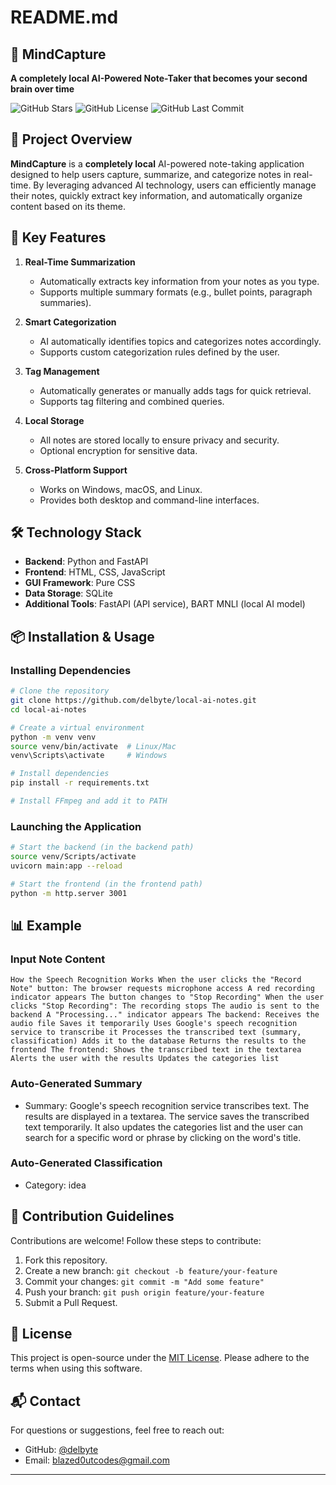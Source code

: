 # README.md

## 📝 MindCapture

**A completely local AI-Powered Note-Taker that becomes your second brain over time**

![GitHub Stars](https://img.shields.io/github/stars/delbyte/local-ai-notes?style=social)
![GitHub License](https://img.shields.io/github/license/delbyte/local-ai-notes)
![GitHub Last Commit](https://img.shields.io/github/last-commit/delbyte/local-ai-notes)

## 🚀 Project Overview

**MindCapture** is a **completely local** AI-powered note-taking application designed to help users capture, summarize, and categorize notes in real-time. By leveraging advanced AI technology, users can efficiently manage their notes, quickly extract key information, and automatically organize content based on its theme.

## 🌟 Key Features

1. **Real-Time Summarization**  
   - Automatically extracts key information from your notes as you type.
   - Supports multiple summary formats (e.g., bullet points, paragraph summaries).

2. **Smart Categorization**  
   - AI automatically identifies topics and categorizes notes accordingly.
   - Supports custom categorization rules defined by the user.

3. **Tag Management**  
   - Automatically generates or manually adds tags for quick retrieval.
   - Supports tag filtering and combined queries.

4. **Local Storage**  
   - All notes are stored locally to ensure privacy and security.
   - Optional encryption for sensitive data.

5. **Cross-Platform Support**  
   - Works on Windows, macOS, and Linux.
   - Provides both desktop and command-line interfaces.

## 🛠️ Technology Stack

- **Backend**: Python and FastAPI
- **Frontend**: HTML, CSS, JavaScript
- **GUI Framework**: Pure CSS
- **Data Storage**: SQLite
- **Additional Tools**: FastAPI (API service), BART MNLI (local AI model)

## 📦 Installation & Usage

### Installing Dependencies

```bash
# Clone the repository
git clone https://github.com/delbyte/local-ai-notes.git
cd local-ai-notes

# Create a virtual environment
python -m venv venv
source venv/bin/activate  # Linux/Mac
venv\Scripts\activate     # Windows

# Install dependencies
pip install -r requirements.txt

# Install FFmpeg and add it to PATH
```

### Launching the Application

```bash
# Start the backend (in the backend path)
source venv/Scripts/activate
uvicorn main:app --reload

# Start the frontend (in the frontend path)
python -m http.server 3001
```

## 📊 Example

### Input Note Content

```plaintext
How the Speech Recognition Works When the user clicks the "Record Note" button: The browser requests microphone access A red recording indicator appears The button changes to "Stop Recording" When the user clicks "Stop Recording": The recording stops The audio is sent to the backend A "Processing..." indicator appears The backend: Receives the audio file Saves it temporarily Uses Google's speech recognition service to transcribe it Processes the transcribed text (summary, classification) Adds it to the database Returns the results to the frontend The frontend: Shows the transcribed text in the textarea Alerts the user with the results Updates the categories list
```

### Auto-Generated Summary

- Summary: Google's speech recognition service transcribes text. The results are displayed in a textarea. The service saves the transcribed text temporarily. It also updates the categories list and the user can search for a specific word or phrase by clicking on the word's title.

### Auto-Generated Classification

- Category: idea

## 🤝 Contribution Guidelines

Contributions are welcome! Follow these steps to contribute:

1. Fork this repository.
2. Create a new branch: `git checkout -b feature/your-feature`
3. Commit your changes: `git commit -m "Add some feature"`
4. Push your branch: `git push origin feature/your-feature`
5. Submit a Pull Request.

## 📄 License

This project is open-source under the [MIT License](LICENSE). Please adhere to the terms when using this software.

## 📬 Contact

For questions or suggestions, feel free to reach out:

- GitHub: [@delbyte](https://github.com/delbyte)
- Email: blazed0utcodes@gmail.com

---
